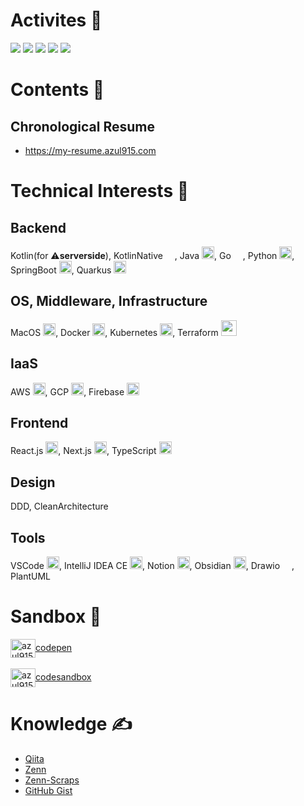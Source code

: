 # Activites 🏃

![](https://github-profile-summary-cards.vercel.app/api/cards/profile-details?username=azul915&theme=default)
![](https://github-profile-summary-cards.vercel.app/api/cards/stats?username=azul915&theme=default)
![](https://github-profile-summary-cards.vercel.app/api/cards/productive-time?username=azul915&theme=default)
![](https://github-profile-summary-cards.vercel.app/api/cards/repos-per-language?username=azul915&theme=default)
![](https://github-profile-summary-cards.vercel.app/api/cards/most-commit-language?username=azul915&theme=default)

# Contents 🚀

## Chronological Resume 
- https://my-resume.azul915.com

# Technical Interests 🥰

## Backend
Kotlin(for ⚠️**serverside**), KotlinNative <img src="https://blog.jetbrains.com/wp-content/uploads/2019/01/kotlin_logotype.svg" width="15">, Java <img src="https://cdn.iconscout.com/icon/free/png-256/java-3628857-3029997.png" width="20">, Go <img src="https://cdn.worldvectorlogo.com/logos/gopher.svg" width="15">, Python <img src="https://cdn.iconscout.com/icon/free/png-256/python-3521655-2945099.png" width="20">, SpringBoot <img width="20" src="https://encrypted-tbn0.gstatic.com/images?q=tbn:ANd9GcRNou7-DlVcN5nOVq73_RDi6OAYZAzOknfzQw&amp;usqp=CAU">, Quarkus <img src="https://avatars.githubusercontent.com/u/47638783?s=200&v=4" width="20">

## OS, Middleware, Infrastructure
MacOS <img src="https://cdn.iconscout.com/icon/premium/png-128-thumb/mac-1989175-1681377.png" width="20">, Docker <img src="https://cdn.iconscout.com/icon/free/png-128/social-275-116309.png" width="20">, Kubernetes <img src="https://cdn.worldvectorlogo.com/logos/kubernets.svg" width="20">, Terraform <img src="https://i.pinimg.com/originals/28/ec/74/28ec7440a57536eebad2931517aa1cce.png" width="25">

## IaaS
AWS <img src="https://cdn.iconscout.com/icon/free/png-256/aws-1869025-1583149.png" width="20">, GCP <img src="https://cdn.iconscout.com/icon/free/png-128/google-cloud-platform-2-569356.png" width="20">, Firebase <img src="https://cdn.iconscout.com/icon/free/png-128/firebase-3521427-2944871.png" width="20">

## Frontend
React.js <img src="https://cdn.iconscout.com/icon/free/png-128/react-226053.png" width="20">, Next.js <img src="https://assets.vercel.com/image/upload/v1607554385/repositories/next-js/next-logo.png" height="20">, TypeScript <img src="https://cdn.iconscout.com/icon/free/png-256/typescript-3521774-2945272.png" width="20">

## Design
DDD, CleanArchitecture

## Tools
VSCode <img src="https://cdn.iconscout.com/icon/free/png-128/visual-studio-code-1868941-1583105.png" width="20">, IntelliJ IDEA CE <img src="https://cdn.iconscout.com/icon/free/png-256/intellij-idea-569199.png" width="20">, Notion <img src="https://cdn.iconscout.com/icon/free/png-128/notion-2296040-1911999.png" width="20">, Obsidian <img src="https://obsidian.md/favicon.ico" width="20">, Drawio <img src="https://cdn.worldvectorlogo.com/logos/draw-io.svg" width="15">, PlantUML

# Sandbox 🧪

<p align="left">
  <div>
  <a href="https://codepen.io/azul915" target="blank"><img align="center" src="https://cdn.jsdelivr.net/npm/simple-icons@3.0.1/icons/codepen.svg" alt="azul915" height="30" width="40" />codepen</a>
  </div>
  <br>
  <div>
  <a href="https://codesandbox.com/azul915" target="blank"><img align="center" src="https://cdn.jsdelivr.net/npm/simple-icons@3.0.1/icons/codesandbox.svg" alt="azul915" height="30" width="40" />codesandbox</a>
  </div>
</p>


# Knowledge ✍️
- [Qiita](https://qiita.com/azul915)
- [Zenn](https://zenn.dev/az)
- [Zenn-Scraps](https://zenn.dev/az?tab=scraps)
- [GitHub Gist](https://gist.github.com/azul915)

<!--
**azul915/azul915** is a ✨ _special_ ✨ repository because its `README.md` (this file) appears on your GitHub profile.

Here are some ideas to get you started:

- 🔭 I’m currently working on ...
- 🌱 I’m currently learning ...
- 👯 I’m looking to collaborate on ...
- 🤔 I’m looking for help with ...
- 💬 Ask me about ...
- 📫 How to reach me: ...
- 😄 Pronouns: ...
- ⚡ Fun fact: ...
-->
